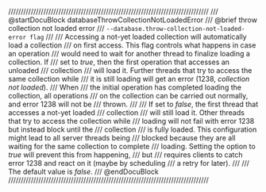 ////////////////////////////////////////////////////////////////////////////////
/// @startDocuBlock databaseThrowCollectionNotLoadedError
/// @brief throw collection not loaded error
/// `--database.throw-collection-not-loaded-error flag`
///
/// Accessing a not-yet loaded collection will automatically load a collection
/// on first access. This flag controls what happens in case an operation
/// would need to wait for another thread to finalize loading a collection. If
/// set to *true*, then the first operation that accesses an unloaded
/// collection
/// will load it. Further threads that try to access the same collection while
/// it is still loading will get an error (1238, *collection not loaded*).
/// When
/// the initial operation has completed loading the collection, all operations
/// on the collection can be carried out normally, and error 1238 will not be
/// thrown.
///
/// If set to *false*, the first thread that accesses a not-yet loaded
/// collection
/// will still load it. Other threads that try to access the collection while
/// loading will not fail with error 1238 but instead block until the
/// collection
/// is fully loaded. This configuration might lead to all server threads being
/// blocked because they are all waiting for the same collection to complete
/// loading. Setting the option to *true* will prevent this from happening,
/// but
/// requires clients to catch error 1238 and react on it (maybe by scheduling
/// a retry for later).
///
/// The default value is *false*.
/// @endDocuBlock
////////////////////////////////////////////////////////////////////////////////